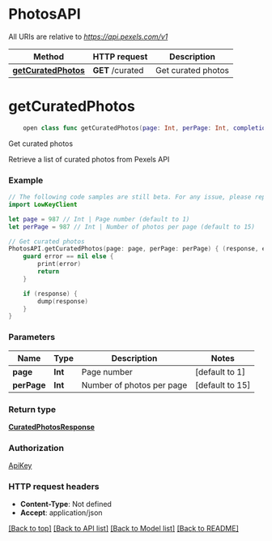 # PhotosAPI

All URIs are relative to *https://api.pexels.com/v1*

Method | HTTP request | Description
------------- | ------------- | -------------
[**getCuratedPhotos**](PhotosAPI.md#getcuratedphotos) | **GET** /curated | Get curated photos


# **getCuratedPhotos**
```swift
    open class func getCuratedPhotos(page: Int, perPage: Int, completion: @escaping (_ data: CuratedPhotosResponse?, _ error: Error?) -> Void)
```

Get curated photos

Retrieve a list of curated photos from Pexels API

### Example
```swift
// The following code samples are still beta. For any issue, please report via http://github.com/OpenAPITools/openapi-generator/issues/new
import LowKeyClient

let page = 987 // Int | Page number (default to 1)
let perPage = 987 // Int | Number of photos per page (default to 15)

// Get curated photos
PhotosAPI.getCuratedPhotos(page: page, perPage: perPage) { (response, error) in
    guard error == nil else {
        print(error)
        return
    }

    if (response) {
        dump(response)
    }
}
```

### Parameters

Name | Type | Description  | Notes
------------- | ------------- | ------------- | -------------
 **page** | **Int** | Page number | [default to 1]
 **perPage** | **Int** | Number of photos per page | [default to 15]

### Return type

[**CuratedPhotosResponse**](CuratedPhotosResponse.md)

### Authorization

[ApiKey](../README.md#ApiKey)

### HTTP request headers

 - **Content-Type**: Not defined
 - **Accept**: application/json

[[Back to top]](#) [[Back to API list]](../README.md#documentation-for-api-endpoints) [[Back to Model list]](../README.md#documentation-for-models) [[Back to README]](../README.md)

